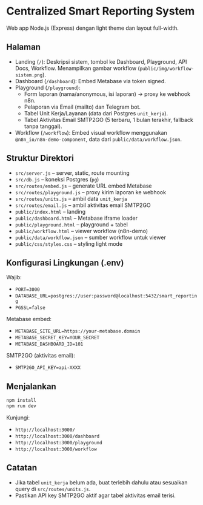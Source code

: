 # Centralized Smart Reporting System

Web app Node.js (Express) dengan light theme dan layout full-width.

## Halaman
- Landing (`/`): Deskripsi sistem, tombol ke Dashboard, Playground, API Docs, Workflow. Menampilkan gambar workflow (`public/img/workflow-sistem.png`).
- Dashboard (`/dashboard`): Embed Metabase via token signed.
- Playground (`/playground`):
  - Form laporan (nama/anonymous, isi laporan) → proxy ke webhook n8n.
  - Pelaporan via Email (mailto) dan Telegram bot.
  - Tabel Unit Kerja/Layanan (data dari Postgres `unit_kerja`).
  - Tabel Aktivitas Email SMTP2GO (5 terbaru, 1 bulan terakhir, fallback tanpa tanggal).
- Workflow (`/workflow`): Embed visual workflow menggunakan `@n8n_io/n8n-demo-component`, data dari `public/data/workflow.json`.

## Struktur Direktori
- `src/server.js` – server, static, route mounting
- `src/db.js` – koneksi Postgres (`pg`)
- `src/routes/embed.js` – generate URL embed Metabase
- `src/routes/playground.js` – proxy kirim laporan ke webhook
- `src/routes/units.js` – ambil data `unit_kerja`
- `src/routes/email.js` – ambil aktivitas email SMTP2GO
- `public/index.html` – landing
- `public/dashboard.html` – Metabase iframe loader
- `public/playground.html` – playground + tabel
- `public/workflow.html` – viewer workflow (n8n-demo)
- `public/data/workflow.json` – sumber workflow untuk viewer
- `public/css/styles.css` – styling light mode

## Konfigurasi Lingkungan (.env)
Wajib:
- `PORT=3000`
- `DATABASE_URL=postgres://user:password@localhost:5432/smart_reporting`
- `PGSSL=false`

Metabase embed:
- `METABASE_SITE_URL=https://your-metabase.domain`
- `METABASE_SECRET_KEY=YOUR_SECRET`
- `METABASE_DASHBOARD_ID=101`

SMTP2GO (aktivitas email):
- `SMTP2GO_API_KEY=api-XXXX`

## Menjalankan
```bash
npm install
npm run dev
```

Kunjungi:
- `http://localhost:3000/`
- `http://localhost:3000/dashboard`
- `http://localhost:3000/playground`
- `http://localhost:3000/workflow`

## Catatan
- Jika tabel `unit_kerja` belum ada, buat terlebih dahulu atau sesuaikan query di `src/routes/units.js`.
- Pastikan API key SMTP2GO aktif agar tabel aktivitas email terisi.
